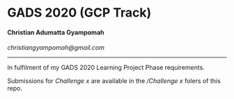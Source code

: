 # GADS 2020 (GCP Track)
#### Christian Adumatta Gyampomah

_christiangyampomah@gmail.com_
****
In fulfilment of my GADS 2020 Learning Project Phase requirements.

Submissions for *Challenge x* are available in the */Challenge x* folers of this repo.
